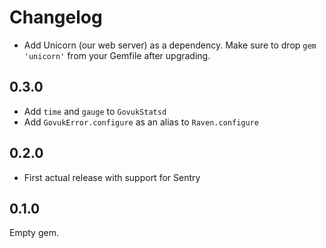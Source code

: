 # Changelog

* Add Unicorn (our web server) as a dependency. Make sure to drop `gem 'unicorn'` from your Gemfile after upgrading.

## 0.3.0

* Add `time` and `gauge` to `GovukStatsd`
* Add `GovukError.configure` as an alias to `Raven.configure`

## 0.2.0

* First actual release with support for Sentry

## 0.1.0

Empty gem.

